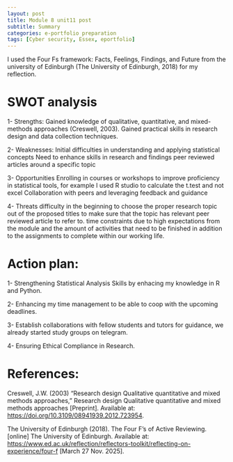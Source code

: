 ```yaml
---
layout: post
title: Module 8 unit11 post
subtitle: Summary
categories: e-portfolio preparation
tags: [Cyber security, Essex, eportfolio]
---
```



I used the Four Fs framework: Facts, Feelings, Findings, and Future from the university of Edinburgh (The University of Edinburgh, 2018) for my reflection.


# SWOT analysis


1- Strengths:
Gained knowledge of qualitative, quantitative, and mixed-methods approaches (Creswell, 2003).
Gained practical skills in research design and data collection techniques.

2- Weaknesses:
Initial difficulties in understanding and applying statistical concepts
Need to enhance skills in research and findings peer reviewed articles around a specific topic

3- Opportunities
Enrolling in courses or workshops to improve proficiency in statistical tools, for example I used R studio to calculate the t.test and not excel
Collaboration with peers and leveraging feedback and guidance

4- Threats
difficulty in the beginning to choose the proper research topic out of the proposed titles to make sure that the topic has relevant peer reviewed article to refer to.
time constraints due to high expectations from the module and the amount of activities that need to be finished in addition to the assignments to complete within our working life.



# Action plan:

1- Strengthening Statistical Analysis Skills by enhacing my knowledge in R and Python.

2- Enhancing my time management to be able to coop with the upcoming deadlines.

3- Establish collaborations with fellow students and tutors for guidance, we already started study groups on telegram.

4- Ensuring Ethical Compliance in Research.



# References:


Creswell, J.W. (2003) “Research design Qualitative quantitative and mixed methods approaches,” Research design Qualitative quantitative and mixed methods approaches [Preprint]. Available at: https://doi.org/10.3109/08941939.2012.723954.

The University of Edinburgh (2018). The Four F’s of Active Reviewing. [online] The University of Edinburgh. Available at: https://www.ed.ac.uk/reflection/reflectors-toolkit/reflecting-on-experience/four-f [March 27 Nov. 2025].
